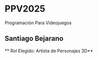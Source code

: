 # PPV2025
Programación Para Videojuegos

## Santiago Bejarano

** Rol Elegido: Artista de Personajes 3D**

